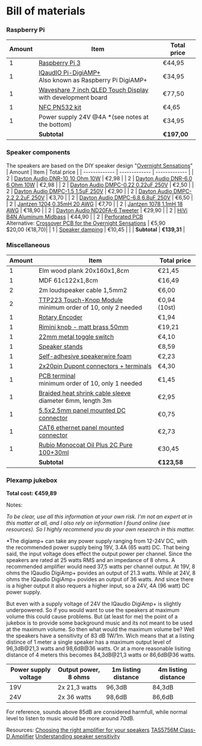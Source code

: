# Bill of materials

### Raspberry Pi
| Amount  | Item  | Total price |
| ------------- | ------------- | ------------- |
| 1 | [Raspberry Pi 3](https://www.raspberrypi.com/products/raspberry-pi-3-model-b-plus/)  | €44,95  |
| 1 | [IQaudIO Pi-DigiAMP+](https://www.raspberrypi.com/products/digiamp-plus/) <br>Also known as Raspberry Pi DigiAMP+  | €34,95  |
| 1 | [Waveshare 7 inch QLED Touch Display](https://aliexpress.com/item/1005004634702269.html) <br>with development board | €77,50 |
| 1 | [NFC PN532 kit](https://aliexpress.com/item/1005005973913526.html) | €4,65 |
| 1 | Power supply 24V @4A *(see notes at the bottom)| €34,95 |
|   | **Subtotal** | **€197,00** |

### Speaker components
The speakers are based on the DIY speaker design "[Overnight Sensations](https://sites.google.com/site/undefinition/bookshelf-speakers/diy-overnightsensations)" 
| Amount  | Item  | Total price |
| ------------- | ------------- | ------------- |
| 2	| [Dayton Audio DNR-10 10 Ohm 10W](https://www.soundimports.eu/en/dayton-audio-dnr-10.html) | €2,98 |
| 2	| [Dayton Audio DNR-6.0 6 Ohm 10W](https://www.soundimports.eu/en/dayton-audio-dnr-10.html) | €2,98 |
| 2	| [Dayton Audio DMPC-0.22 0.22uF 250V](https://www.soundimports.eu/en/dayton-audio-dmpc-022.html) | €2,50 |
| 2	| [Dayton Audio DMPC-1.5 1.5uF 250V](https://www.soundimports.eu/en/dayton-audio-dmpc-1-5.html) | €2,90 |
| 2	| [Dayton Audio DMPC-2.2 2.2uF 250V](https://www.soundimports.eu/en/dayton-audio-dmpc-22.html) | €3,70 |
| 2	| [Dayton Audio DMPC-6.8 6.8uF 250V](https://www.soundimports.eu/en/dayton-audio-dmpc-6-8.html) | €6,50 |
| 2	| [Jantzen 1204 0.35mH 20 AWG](https://www.soundimports.eu/en/jantzen-audio-000-1204.html) | €7,70 |
| 2	| [Jantzen 1078 1.1mH 18 AWG](https://www.soundimports.eu/en/jantzen-audio-000-1078.html) | €18,90 |
| 2	| [Dayton Audio ND20FA-6 Tweeter](https://www.soundimports.eu/en/dayton-audio-nd20fa-6.html) | €29,90 |
| 2	| [HiVi B4N Aluminum Midbass](https://www.soundimports.eu/en/hivi-b4n.html) | €44,90 |
| 2 | [Perforated PCB](https://www.soundimports.eu/nl/320-470.html) <br>Alternative: [Crossover PCB for the Overnight Sensations](https://www.ebay.com/itm/283420027089) | €5,90 <br> $20,00 (€18,70)|
| 1 | [Speaker damping](https://www.soundimports.eu/nl/monacor-mdm-2.html) | €10,45 |
|   | **Subtotal** | **€139,31** |

### Miscellaneous
| Amount  | Item  | Total price |
| ------------- | ------------- | ------------- |
| 1 | Elm wood plank 20x160x1,8cm | €21,45 |
| 1 | MDF 61c122x1,8cm | €16,49 |
| 2 | 2m loudspeaker cable 1,5mm2 | €6,00 |
| 2 | [TTP223 Touch-Knop Module](https://aliexpress.com/item/1005005981286756.html) <br>minimum order of 10, only 2 needed | €0,94 (10st) |
| 1 | [Rotary Encoder](https://aliexpress.com/item/33039321968.html) | €1,94 |
| 1 | [Rimini knob - matt brass 50mm](https://allegreepjes.nl/rimini-knop-mat-messing-50-mm.html) | €19,21 |
| 1 | [22mm metal toggle switch](https://aliexpress.com/item/1005005918066040.html) | €4,10 |
| 1 | [Speaker stands](https://aliexpress.com/item/4000427279953.html) | €8,59 |
| 1 | [Self-adhesive speakerwire foam](https://aliexpress.com/item/1005006204882391.html) | €2,23 |
| 1 | [2x20pin Dupont connectors + terminals](https://aliexpress.com/item/32951306845.html) | €4,30 |
| 1 | [PCB terminal](https://aliexpress.com/item/1005003373535370.html) <br>minimum order of 10, only 1 needed | €1,45 |
| 1 | [Braided heat shrink cable sleeve](https://aliexpress.com/item/1005006219473493.html) <br>diameter 6mm, length 3m | €2,95 |
| 1 | [5.5x2.5mm panel mounted DC connector](https://aliexpress.com/item/4000694128319.html) | €0,75 |
| 1 | [CAT6 ethernet panel mounted connector](https://aliexpress.com/item/1005005363341111.html) | €2,73 |
| 1 | [Rubio Monocoat Oil Plus 2C Pure 100+30ml](https://www.rubiomonocoat.nl/oil-plus-2c) | €30,45 |
|   | **Subtotal** | **€123,58** |

### Plexamp jukebox
**Total cost: €459,89**


Notes:

*To be clear, use all this information at your own risk. I'm not an expert at in this matter at all, and I also rely on information I found online (see resources). So I highly recommend you do your own research in this matter.*

*The digiamp+ can take any power supply ranging from 12-24V DC, with the recommended power supply being 19V, 3.4A (65 watt) DC. That being said, the input voltage does effect the output power per channel. Since the speakers are rated at 25 watts RMS and an impedance of 8 ohms. A recommended amplifier would need 37,5 watts per channel output. At 19V, 8 ohms the IQaudio DigiAmp+ povides an output of 21.3 watts. While at 24V, 8 ohms the IQaudio DigiAmp+ povides an output of 36 watts. And since there is a higher output it also requers a higher input, so a 24V, 4A (96 watt) DC power supply.

But even with a supply voltage of 24V the IQaudio DigiAmp+ is slightly underpowered. So if you would want to use the speakers at maximum volume this could cause problems. But (at least for me) the point of a jukebox is to provide some background music and its not meant to be used at the maximum volume. So then what would the maximum volume be? Well the speakers have a sensitivity of 83 dB 1W/1m. Wich means that at a listing distince of 1 meter a single speaker has a maximum output level of 96,3dB@21,3 watts and 98,6dB@36 watts. Or at a more reasonable lisiting distance of 4 meters this becomes 84,3dB@21,3 watts or 86,6dB@36 watts.

| Power supply voltage | Output power, 8 ohms | 1m listing distance  | 4m listing distance |
| ------------- | ------------- | ------------- | ------------- |
| 19V | 2x 21,3 watts | 96,3dB | 84,3dB |
| 24V | 2x 36 watts | 98,6dB | 86,6dB |

For reference, sounds above 85dB are considered harmfull, while normal level to listen to music would be more around 70dB.

Resources:
[Choosing the right amplifier for your speakers](https://www.gear4music.com/blog/choosing-the-right-amplifier-for-your-speakers/)
[TAS5756M Class-D Amplifier](https://www.ti.com/lit/ds/symlink/tas5756m.pdf?ts=1710011633785&ref_url=https%253A%252F%252Fforums.raspberrypi.com%252F)
[Understanding speaker sensitivity](https://geoffthegreygeek.com/understanding-speaker-sensitivity/)
